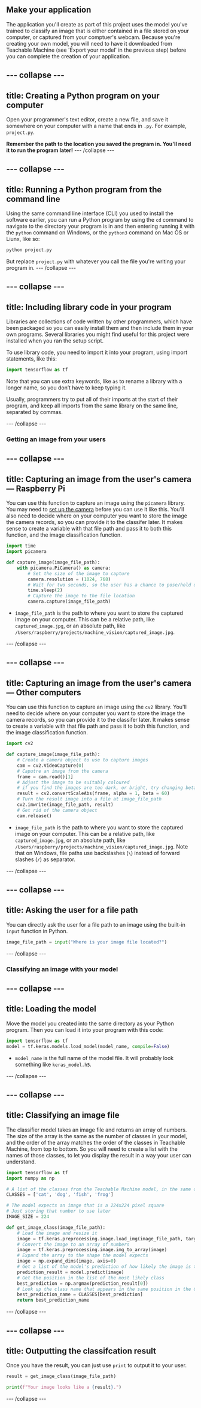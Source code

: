 ## Make your application

The application you'll create as part of this project uses the model you've trained to classify an image that is either contained in a file stored on your computer, or captured from your comptuer's webcam. Because you're creating your own model, you will need to have it downloaded from Teachable Machine (see 'Export your model' in the previous step) before you can complete the creation of your application.

--- collapse ---
---
title: Creating a Python program on your computer
---

Open your programmer's text editor, create a  new file, and save it somewhere on your computer with a name that ends in `.py`. For example,  `project.py`.

**Remember the path to the location you saved the program in. You'll need it to run the program later!**
--- /collapse ---

--- collapse ---
---
title: Running a Python program from the command line
---
Using the same command line interface (CLI) you used to install the software earlier, you can run a Python program by using the `cd` command to navigate to the directory your program is in and then entering running it with the `python` command on Windows, or the `python3` command on Mac OS or Liunx, like so:

```bash
python project.py
```

But replace `project.py` with whatever you call the file you're writing your program in.
--- /collapse ---

--- collapse ---
---
title: Including library code in your program
---
Libraries are collections of code written by other programmers, which have been packaged so you can easily install them and then include them in your own programs. Several libraries you might find useful for this project were installed when you ran the setup script.

To use library code, you need to import it into your program, using import statements, like this:
```python
import tensorflow as tf
```
Note that you can use extra keywords, like `as` to rename a library with a longer name, so you don’t have to keep typing it.

Usually, programmers try to put all of their imports at the start of their program, and keep all imports from the same library on the same line, separated by commas.

--- /collapse ---

### Getting an image from your users

--- collapse ---
---
title: Capturing an image from the user's camera — Raspberry Pi
---
You can use this function to capture an image using the `picamera` library. You may need to [set up the camera](https://projects.raspberrypi.org/en/projects/getting-started-with-picamera) before you can use it like this. You'll also need to decide where on your computer you want to store the image the camera records, so you can provide it to the classifer later. It makes sense to create a variable with that file path and pass it to both this function, and the image classification function.

```python
import time
import picamera

def capture_image(image_file_path):
    with picamera.PiCamera() as camera:
        # Set the size of the image to capture
        camera.resolution = (1024, 768)
        # Wait for two seconds, so the user has a chance to pose/hold up an obect/etc.
        time.sleep(2)
        # Capture the image to the file location
        camera.capture(image_file_path)
```

 + `image_file_path` is the path to where you want to store the captured image on your computer. This can be a relative path, like `captured_image.jpg`, or an absolute path, like `/Users/raspberry/projects/machine_vision/captured_image.jpg`.

--- /collapse ---

--- collapse ---
---
title: Capturing an image from the user's camera — Other computers
---
You can use this function to capture an image using the `cv2` library. You'll need to decide where on your computer you want to store the image the camera records, so you can provide it to the classifer later. It makes sense to create a variable with that file path and pass it to both this function, and the image classification function.

```python
import cv2

def capture_image(image_file_path):
    # Create a camera object to use to capture images
    cam = cv2.VideoCapture(0)
    # Caputre an image from the camera
    frame = cam.read()[1]
    # Adjust the image to be suitably coloured
    # if you find the images are too dark, or bright, try changing beta
    result = cv2.convertScaleAbs(frame, alpha = 1, beta = 60)
    # Turn the result image into a file at image_file_path
    cv2.imwrite(image_file_path, result)
    # Get rid of the camera object
    cam.release()
```

 + `image_file_path` is the path to where you want to store the captured image on your computer. This can be a relative path, like `captured_image.jpg`, or an absolute path, like `/Users/raspberry/projects/machine_vision/captured_image.jpg`. Note that on Windows, file paths use backslashes (`\`) instead of forward slashes (`/`) as separator.

--- /collapse ---

--- collapse ---
---
title: Asking the user for a file path
---
You can directly ask the user for a file path to an image using the built-in `input` function in Python.

```python
image_file_path = input("Where is your image file located?")
```

--- /collapse ---

### Classifying an image with your model

--- collapse ---
---
title: Loading the model
---

Move the model you created into the same directory as your Python program. Then you can load it into your program with this code:

```python
import tensorflow as tf
model = tf.keras.models.load_model(model_name, compile=False)
```
 + `model_name` is the full name of the model file. It will probably look something like `keras_model.h5`.

--- /collapse ---

--- collapse ---
---
title: Classifying an image file
---

The classifier model takes an image file and returns an array of numbers. The size of the array is the same as the number of classes in your model, and the order of the array matches the order of the classes in Teachable Machine, from top to bottom. So you will need to create a list with the names of those classes, to let you display the result in a way your user can understand.

```python
import tensorflow as tf
import numpy as np

# A list of the classes from the Teachable Machine model, in the same order they appear there
CLASSES = ['cat', 'dog', 'fish', 'frog']

# The model expects an image that is a 224x224 pixel square
# Just storing that number to use later
IMAGE_SIZE = 224

def get_image_class(image_file_path):
    # Load the image and resize it
    image = tf.keras.preprocessing.image.load_img(image_file_path, target_size=(IMAGE_SIZE, IMAGE_SIZE))
    # Convert the image to an array of numbers
    image = tf.keras.preprocessing.image.img_to_array(image)
    # Expand the array to the shape the model expects
    image = np.expand_dims(image, axis=0)
    # Get a list of the model's prediction of how likely the image is to be each of the classes
    prediction_result = model.predict(image)
    # Get the position in the list of the most likely class
    best_prediction = np.argmax(prediction_result[0])
    # Look up the class name that appears in the same position in the CLASSES list
    best_prediction_name = CLASSES[best_prediction]
    return best_prediction_name
```
--- /collapse ---

--- collapse ---
---
title: Outputting the classifcation result
---

Once you have the result, you can just use `print` to output it to your user.

```python
result = get_image_class(image_file_path)

print(f"Your image looks like a {result}.")

```
--- /collapse ---